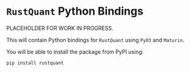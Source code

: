 # `RustQuant` Python Bindings

PLACEHOLDER FOR WORK IN PROGRESS.

This will contain Python bindings for `RustQuant` using `PyO3` and `Maturin`.

You will be able to install the package from PyPI using:

```bash
pip install rustquant
```
